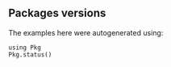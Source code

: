 ## Packages versions

The examples here were autogenerated using:

````@example
using Pkg
Pkg.status()
````